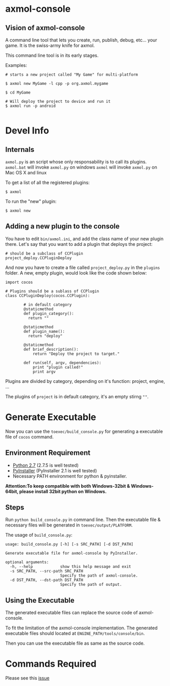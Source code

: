 # axmol-console


## Vision of axmol-console


A command line tool that lets you create, run, publish, debug, etc… your game. It is the swiss-army knife for axmol.

This command line tool is in its early stages.

Examples:

```
# starts a new project called "My Game" for multi-platform

$ axmol new MyGame -l cpp -p org.axmol.mygame

$ cd MyGame

# Will deploy the project to device and run it
$ axmol run -p android


```

# Devel Info

## Internals

`axmol.py` is an script whose only responsability is to call its plugins.
`axmol.bat` will invoke `axmol.py` on windows
`axmol` will invoke `axmol.py` on Mac OS X and linux

To get a list of all the registered plugins:

```
$ axmol
```

To run the "new" plugin:

```
$ axmol new
``` 

## Adding a new plugin to the console

You have to edit `bin/axmol.ini`, and add the class name of your new plugin there. Let's say that you want to add a plugin that deploys the project:


```
# should be a subclass of CCPlugin
project_deploy.CCPluginDeploy
``` 

And now you have to create a file called `project_deploy.py` in the `plugins` folder.
A new, empty plugin, would look like the code shown below:

```
import cocos

# Plugins should be a sublass of CCPlugin
class CCPluginDeploy(cocos.CCPlugin):

		# in default category
        @staticmethod
        def plugin_category():
          return ""

        @staticmethod
        def plugin_name():
          return "deploy"

        @staticmethod
        def brief_description():
            return "Deploy the project to target."                

        def run(self, argv, dependencies):
            print "plugin called!"
            print argv

```

Plugins are divided by category, depending on it's function: project, engine, ...

The plugins of `project` is in default category, it's an empty stirng `""`.

# Generate Executable

Now you can use the `toexec/build_console.py` for generating a executable file of `cocos` command.

## Environment Requirement

* [Python 2.7](https://www.python.org) (2.7.5 is well tested)
* [PyInstaller](https://pypi.python.org/pypi/PyInstaller) (PyInstaller 2.1 is well tested)
* Necessary PATH environment for python & pyinstaller.

__Attention:To keep compatible with both Windows-32bit & Windows-64bit, please install 32bit python on Windows.__

## Steps

Run `python build_console.py` in command line. Then the executable file & necessary files will be generated in `toexec/output/PLATFORM`.

The usage of `build_console.py`:

```
usage: build_console.py [-h] [-s SRC_PATH] [-d DST_PATH]

Generate executable file for axmol-console by PyInstaller.

optional arguments:
  -h, --help            show this help message and exit
  -s SRC_PATH, --src-path SRC_PATH
                        Specify the path of axmol-console.
  -d DST_PATH, --dst-path DST_PATH
                        Specify the path of output.
```

## Using the Executable

The generated executable files can replace the source code of axmol-console.

To fit the limitation of the axmol-console implementation. The generated executable files should located at `ENGINE_PATH/tools/console/bin`.

Then you can use the executable file as same as the source code.

# Commands Required

Please see this [issue](https://github.com/cocos2d/cocos2d-console/issues/27)
